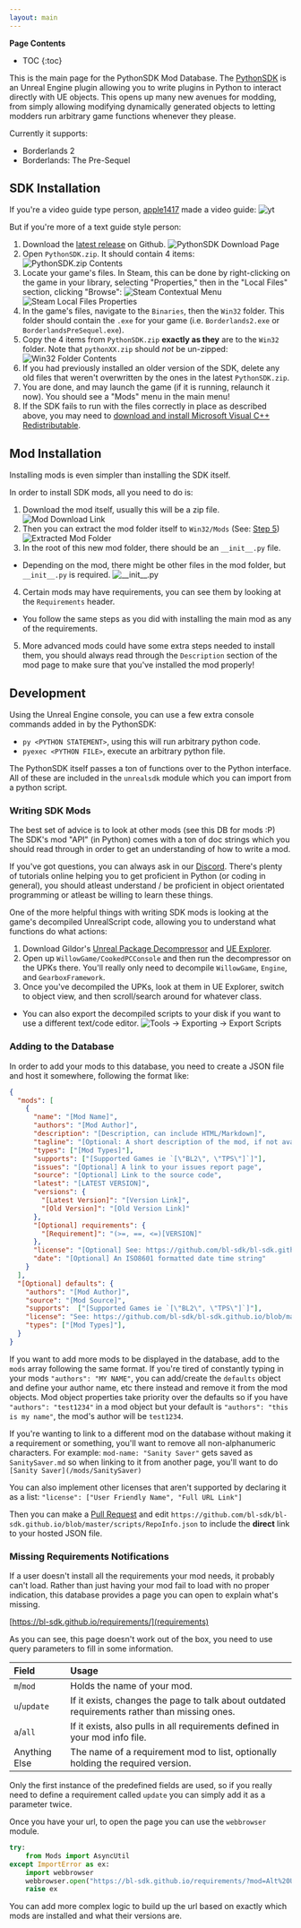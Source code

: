 ```yaml
---
layout: main
---
```


**Page Contents**
* TOC
{:toc}

This is the main page for the PythonSDK Mod Database.
The [PythonSDK](https://github.com/bl-sdk/PythonSDK) is an Unreal Engine plugin allowing you to write plugins in Python to interact directly with UE objects.
This opens up many new avenues for modding, from simply allowing modifying dynamically generated objects to letting modders run arbitrary game functions whenever they please.

Currently it supports:
- Borderlands 2
- Borderlands: The Pre-Sequel
<p></p>

## SDK Installation

If you're a video guide type person, [apple1417](https://github.com/apple1417) made a video guide:
![yt](https://www.youtube.com/embed/nvTYjFjQ-HI)

But if you're more of a text guide style person:

1. Download the [latest release](https://github.com/bl-sdk/PythonSDK/releases/latest) on Github.
![PythonSDK Download Page](/assets/images/posts/installation1.png)
2. Open `PythonSDK.zip`. It should contain 4 items:
![PythonSDK.zip Contents](/assets/images/posts/installation2.png)
3. Locate your game's files. In Steam, this can be done by right-clicking on the game in your library, selecting "Properties," then in the "Local Files" section, clicking "Browse":
![Steam Contextual Menu](/assets/images/posts/installation3.png) ![Steam Local Files Properties](/assets/images/posts/installation4.png)
4. In the game's files, navigate to the `Binaries`, then the `Win32` folder. This folder should contain the `.exe` for your game (i.e. `Borderlands2.exe` or `BorderlandsPreSequel.exe`).
5. Copy the 4 items from `PythonSDK.zip` **exactly as they** are to the `Win32` folder. Note that `pythonXX.zip` should *not* be un-zipped:
![Win32 Folder Contents](/assets/images/posts/installation5.png)
6. If you had previously installed an older version of the SDK, delete any old files that weren't overwritten by the ones in the latest `PythonSDK.zip`.
7. You are done, and may launch the game (if it is running, relaunch it now). You should see a "Mods" menu in the main menu!
8. If the SDK fails to run with the files correctly in place as described above, you may need to [download and install Microsoft Visual C++ Redistributable](https://aka.ms/vs/16/release/vc_redist.x86.exe).

## Mod Installation
Installing mods is even simpler than installing the SDK itself.

In order to install SDK mods, all you need to do is:

1. Download the mod itself, usually this will be a zip file.
![Mod Download Link](/assets/images/posts/mod-install1.png)
2. Then you can extract the mod folder itself to `Win32/Mods` (See: [Step 5](/#sdk-installation))
![Extracted Mod Folder](/assets/images/posts/mod-install2.png)
3. In the root of this new mod folder, there should be an `__init__.py` file.
  - Depending on the mod, there might be other files in the mod folder, but `__init__.py` is required.
![`__init__.py`](/assets/images/posts/mod-install3.png)
4. Certain mods may have requirements, you can see them by looking at the `Requirements` header.
  - You follow the same steps as you did with installing the main mod as any of the requirements.
5. More advanced mods could have some extra steps needed to install them, you should always read through the `Description` section of the mod page to make sure that you've installed the mod properly!

## Development

Using the Unreal Engine console, you can use a few extra console commands added in by the PythonSDK:
- `py <PYTHON STATEMENT>`, using this will run arbitrary python code.
- `pyexec <PYTHON FILE>`, execute an arbitrary python file.

The PythonSDK itself passes a ton of functions over to the Python interface.
All of these are included in the `unrealsdk` module which you can import from a python script.

### Writing SDK Mods
The best set of advice is to look at other mods (see this DB for mods :P)
The SDK's mod "API" (in Python) comes with a ton of doc strings which you should read through in order to get an understanding of how to write a mod.

If you've got questions, you can always ask in our [Discord](https://discord.gg/VJXtHvh).
There's plenty of tutorials online helping you to get proficient in Python (or coding in general),
you should atleast understand / be proficient in object orientated programming or atleast be willing to learn these things.

One of the more helpful things with writing SDK mods is looking at the game's decompiled UnrealScript code, allowing you to understand what functions do what actions:
1. Download Gildor's [Unreal Package Decompressor](https://www.gildor.org/downloads) and [UE Explorer](https://eliotvu.com/portfolio/view/21/ue-explorer).
2. Open up `WillowGame/CookedPCConsole` and then run the decompressor on the UPKs there. You'll really only need to decompile `WillowGame`, `Engine`, and `GearboxFramework`.
3. Once you've decompiled the UPKs, look at them in UE Explorer, switch to object view, and then scroll/search around for whatever class.
  - You can also export the decompiled scripts to your disk if you want to use a different text/code editor.
![Tools -> Exporting -> Export Scripts](/assets/images/posts/mod-dev1.png)

### Adding to the Database
In order to add your mods to this database, you need to create a JSON file and host it somewhere, following the format like:
```json
{
  "mods": [
    {
      "name": "[Mod Name]",
      "authors": "[Mod Author]",
      "description": "[Description, can include HTML/Markdown]",
      "tagline": "[Optional: A short description of the mod, if not available will pull from `description`]",
      "types": ["[Mod Types]"],
      "supports": ["[Supported Games ie `[\"BL2\", \"TPS\"]`]"],
      "issues": "[Optional] A link to your issues report page",
      "source": "[Optional] Link to the source code",
      "latest": "[LATEST VERSION]",
      "versions": {
        "[Latest Version]": "[Version Link]",
        "[Old Version]": "[Old Version Link]"
      },
      "[Optional] requirements": {
        "[Requirement]": "(>=, ==, <=)[VERSION]"
      },
      "license": "[Optional] See: https://github.com/bl-sdk/bl-sdk.github.io/blob/main/scripts/GenerateModDocs.py#L12 for available options",
      "date": "[Optional] An ISO8601 formatted date time string"
    }
  ],
  "[Optional] defaults": {
    "authors": "[Mod Author]",
    "source": "[Mod Source]",
    "supports":  ["[Supported Games ie `[\"BL2\", \"TPS\"]`]"],
    "license": "See: https://github.com/bl-sdk/bl-sdk.github.io/blob/main/scripts/GenerateModDocs.py#L12 for available options",
    "types": ["[Mod Types]"],
  }
}
```
If you want to add more mods to be displayed in the database, add to the `mods` array following the same format.
If you're tired of constantly typing in your mods `"authors": "MY NAME"`, you can add/create the `defaults` object and define your author name, etc there instead and remove it from the mod objects.
Mod object properties take priority over the defaults so if you have `"authors": "test1234"` in a mod object but your default is `"authors": "this is my name"`, the mod's author will be `test1234`.

If you're wanting to link to a different mod on the database without making it a requirement or something, you'll want to remove all non-alphanumeric characters.
For example: `mod-name: "Sanity Saver"` gets saved as `SanitySaver.md` so when linking to it from another page, you'll want to do `[Sanity Saver](/mods/SanitySaver)`

You can also implement other licenses that aren't supported by declaring it as a list: 
`"license": ["User Friendly Name", "Full URL Link"]`

Then you can make a [Pull Request](https://github.com/bl-sdk/bl-sdk.github.io/pulls) and edit `https://github.com/bl-sdk/bl-sdk.github.io/blob/master/scripts/RepoInfo.json` to include the **direct** link to your hosted JSON file.

### Missing Requirements Notifications
If a user doesn't install all the requirements your mod needs, it probably can't load. Rather than just having your mod fail to load with no proper indication, this database provides a page you can open to explain what's missing.

[https://bl-sdk.github.io/requirements/](requirements)

As you can see, this page doesn't work out of the box, you need to use query parameters to fill in some information.

Field         | Usage
:-------------|:------
`m`/`mod`     | Holds the name of your mod.
`u`/`update`  | If it exists, changes the page to talk about outdated requirements rather than missing ones.
`a`/`all`     | If it exists, also pulls in all requirements defined in your mod info file.
Anything Else | The name of a requirement mod to list, optionally holding the required version.

Only the first instance of the predefined fields are used, so if you really need to define a requirement called `update` you can simply add it as a parameter twice.

Once you have your url, to open the page you can use the `webbrowser` module.
```py
try:
    from Mods import AsyncUtil
except ImportError as ex:
    import webbrowser
    webbrowser.open("https://bl-sdk.github.io/requirements/?mod=Alt%20Use%20Vendors&AsyncUtil")
    raise ex
```
You can add more complex logic to build up the url based on exactly which mods are installed and what their versions are.
